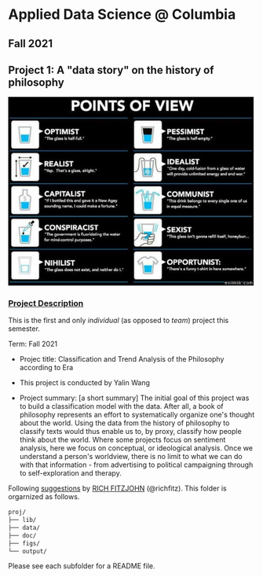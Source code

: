 # Applied Data Science @ Columbia
## Fall 2021
## Project 1: A "data story" on the history of philosophy

<img src="figs/100126-the-glass.jpeg" width="500">

### [Project Description](doc/)
This is the first and only *individual* (as opposed to *team*) project this semester. 

Term: Fall 2021

+ Projec title: Classification and Trend Analysis of the Philosophy according to Era
+ This project is conducted by Yalin Wang

+ Project summary: [a short summary] The initial goal of this project was to build a classification model with the data. After all, a book of philosophy represents an effort to systematically organize one's thought about the world. Using the data from the history of philosophy to classify texts would thus enable us to, by proxy, classify how people think about the world. Where some projects focus on sentiment analysis, here we focus on conceptual, or ideological analysis. Once we understand a person's worldview, there is no limit to what we can do with that information - from advertising to political campaigning through to self-exploration and therapy.

Following [suggestions](http://nicercode.github.io/blog/2013-04-05-projects/) by [RICH FITZJOHN](http://nicercode.github.io/about/#Team) (@richfitz). This folder is orgarnized as follows.

```
proj/
├── lib/
├── data/
├── doc/
├── figs/
└── output/
```

Please see each subfolder for a README file.

